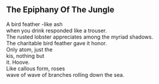 The Epiphany Of The Jungle
--------------------------
A bird feather -like ash  
when you drink responded like a trouser.  
The rusted lobster appreciates among the myriad shadows.  
The charitable bird feather gave it honor.  
Only atom, just the  
kis, nothing but  
it. Hoove.  
Like callous form, roses  
wave of wave of branches rolling down the sea.  

